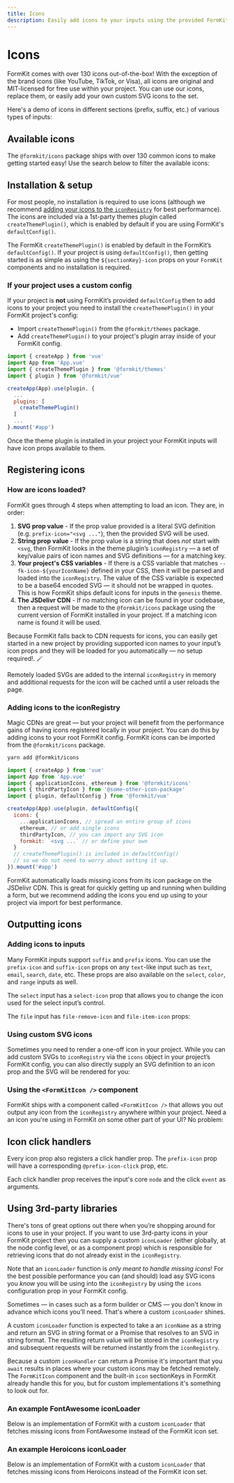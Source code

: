 ```yaml
---
title: Icons
description: Easily add icons to your inputs using the provided FormKit icons or supply you own'
---
```


# Icons

FormKit comes with over 130 icons out-of-the-box! With the exception of the brand icons (like YouTube, TikTok, or Visa), all icons are original and MIT-licensed for free use within your project. You can use our icons, replace them, or easily add your own custom SVG icons to the set.

Here's a demo of icons in different sections (prefix, suffix, etc.) of various types of inputs:

<example
name="Icons Introduction"
file="/\_content/examples/icons/intro.vue"
formkit-version="next"
view="render">
</example>

## Available icons

The `@formkit/icons` package ships with over 130 common icons to make getting started easy! Use the search below to filter the available icons:

<icon-gallery></icon-gallery>

## Installation & setup

For most people, no installation is required to use icons (although we recommend [adding your icons to the `iconRegistry`](#adding-icons-to-the-iconregistry) for best performarnce). The icons are included via a 1st-party themes plugin called `createThemePlugin()`, which is enabled by default if you are using FormKit's `defaultConfig()`.

<callout type="note" label="Enabled by default">
The FormKit <code>createThemePlugin()</code> is enabled by default in the FormKit’s <code>defaultConfig()</code>. If your
project is using <code>defaultConfig()</code>, then getting started is as simple as using the <code>${sectionKey}-icon</code>
props on your <code>FormKit</code> components and no installation is required.
</callout>

### If your project uses a custom config

If your project is **not** using FormKit’s provided `defaultConfig` then to add icons to your project you need to install
the `createThemePlugin()` in your FormKit project's config:

- Import `createThemePlugin()` from the `@formkit/themes` package.
- Add `createThemePlugin()` to your project's plugin array inside of your FormKit config.

<client-only>

```js
import { createApp } from 'vue'
import App from 'App.vue'
import { createThemePlugin } from '@formkit/themes'
import { plugin } from '@formkit/vue'

createApp(App).use(plugin, {
  ...
  plugins: [
    createThemePlugin()
  ]
  ...
}.mount('#app')
```

</client-only>

Once the theme plugin is installed in your project your FormKit inputs will have icon props available to them.

## Registering icons

### How are icons loaded?

FormKit goes through 4 steps when attempting to load an icon. They are, in order:

1. **SVG prop value** - If the prop value provided is a literal SVG definition (e.g. `prefix-icon="<svg ..."`), then the provided SVG will be used.
2.  **String prop value** - If the prop value is a string that does _not_ start with `<svg`, then FormKit looks in the theme plugin’s `iconRegistry` — a set of key/value pairs of icon names and SVG definitions — for a matching key.
3. **Your project's CSS variables** - If there is a CSS variable that matches `--fk-icon-${yourIconName}` defined in your CSS, then it will be parsed and loaded into the `iconRegistry`. The value of the CSS variable is expected to be a base64 encoded SVG — it should not be wrapped in quotes. This is how FormKit ships default icons for inputs in the `genesis` theme.
4. **The JSDelivr CDN** - If no matching icon can be found in your codebase, then a request will be made to the `@formkit/icons` package using the current version of FormKit installed in your project. If a matching icon name is found it will be used.

Because FormKit falls back to CDN requests for icons, you can easily get started in a new project by providing supported icon names to your input’s icon props
and they will be loaded for you automatically — no setup required!. 🪄

Remotely loaded SVGs are added to the internal `iconRegistry` in memory and additional requests for the icon will be cached until a user reloads the page.

### Adding icons to the iconRegistry

Magic CDNs are great — but your project will benefit from the performance gains of having icons registered locally in your project.
You can do this by adding icons to your root FormKit config. FormKit icons can be imported from the `@formkit/icons` package.

<client-only>

```bash
yarn add @formkit/icons
```
</client-only>

<client-only>

```js
import { createApp } from 'vue'
import App from 'App.vue'
import { applicationIcons, ethereum } from '@formkit/icons'
import { thirdPartyIcon } from '@some-other-icon-package'
import { plugin, defaultConfig } from '@formkit/vue'

createApp(App).use(plugin, defaultConfig({
  icons: {
    ...applicationIcons, // spread an entire group of icons
    ethereum, // or add single icons
    thirdPartyIcon, // you can import any SVG icon
    formkit: `<svg ...` // or define your own
  }
  // createThemePlugin() is included in defaultConfig()
  // so we do not need to worry about setting it up.
}).mount('#app')
```
</client-only>

<callout type="note" label="Performance">
FormKit automatically loads missing icons from its icon package on the JSDelivr CDN. This is great for quickly getting up
and running when building a form, but we recommend adding the icons you end up using to your project via import for best performance.
</callout>

## Outputting icons

### Adding icons to inputs

Many FormKit inputs support `suffix` and `prefix` icons. You can use the `prefix-icon` and `suffix-icon` props on any
`text`-like input such as `text`, `email`, `search`, `date`, etc. These props are also available on the `select`, `color`,
and `range` inputs as well.

The `select` input has a `select-icon` prop that allows you to change the icon used for the select input’s control.

The `file` input has `file-remove-icon` and `file-item-icon` props:

<example
name="Icons Introduction"
file="/\_content/examples/icons/usage-basic.vue">
</example>

### Using custom SVG icons

Sometimes you need to render a one-off icon in your project. While you can add custom SVGs to `iconRegistry` via the `icons` object in your
project’s FormKit config, you can also directly supply an SVG definition to an icon prop and the SVG will be rendered for you:

<example
name="Icons Introduction"
file="/\_content/examples/icons/inline-svg.vue">
</example>

### Using the `<FormKitIcon />` component

FormKit ships with a component called `<FormKitIcon />` that allows you out output any icon from the `iconRegistry` anywhere
within your project. Need a an icon you're using in FormKit on some other part of your UI? No problem:

<example
name="Icon Component"
file="/\_content/examples/icons/icon-component.vue">
</example>

## Icon click handlers

Every icon prop also registers a click handler prop. The `prefix-icon` prop will
have a corresponding `@prefix-icon-click` prop, etc.

Each click handler prop receives the input's core `node` and the click `event` as arguments.

<example
name="Icons Introduction"
file="/\_content/examples/icons/handle-click.vue">
</example>

## Using 3rd-party libraries

There's tons of great options out there when you’re shopping around for icons to use in your project. If you want to use
3rd-party icons in your FormKit project then you can supply a custom `iconLoader` (either globally, at the node config level, or as a component prop)
which is responsible for retrieving icons that do not already exist in the `iconRegistry`.

Note that an `iconLoader` function is _only meant to handle missing icons_! For the best possible performance you can (and should) load asy SVG icons
you _know_ you will be using into the `iconRegistry` by using the `icons` configuration prop in your FormKit config.

Sometimes — in cases such as a form builder or CMS — you don't know in advance which icons you’ll need. That's where a custom `iconLoader` shines.

A custom `iconLoader` function is expected to take a an `iconName` as a string and return an SVG in string format  or a
Promise that resolves to an SVG in string format. The resulting return value will be stored in the `iconRegistry` and subsequent requests
will be returned instantly from the `iconRegistry`.


<callout type="warning" label="Promises">
Because a custom <code>iconHandler</code> can return a Promise it's important that you <code>await</code> results in places
where your custom icons may be fetched remotely. The <code>FormKitIcon</code> component and the built-in <code>icon</code>
sectionKeys in FormKit already handle this for you, but for custom implementations it's something to look out for.
</callout>

### An example FontAwesome iconLoader

Below is an implementation of FormKit with a custom `iconLoader` that fetches missing icons from FontAwesome instead of the FormKit icon set.

<example
name="FontAwesome Icons"
:file="[
  '/\_content/examples/icons/font-awesome/index.vue',
  '/\_content/examples/icons/font-awesome/formkit.config.js'
]">
</example>

### An example Heroicons iconLoader

Below is an implementation of FormKit with a custom `iconLoader` that fetches missing icons from Heroicons instead of the FormKit icon set.

<example
name="Heroicons Icons"
:file="[
  '/\_content/examples/icons/heroicons/index.vue',
  '/\_content/examples/icons/heroicons/formkit.config.js'
]">
</example>